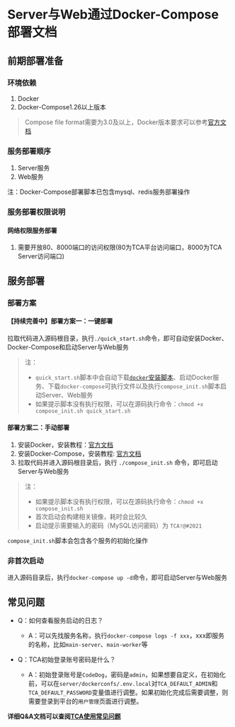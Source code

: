 # Server与Web通过Docker-Compose部署文档

## 前期部署准备

### 环境依赖

1. Docker
2. Docker-Compose1.26以上版本

> Compose file format需要为3.0及以上，Docker版本要求可以参考[官方文档](https://docs.docker.com/compose/compose-file/compose-file-v3/#compose-and-docker-compatibility-matrix)

### 服务部署顺序

1. Server服务
2. Web服务

注：Docker-Compose部署脚本已包含mysql、redis服务部署操作

### 服务部署权限说明

#### 网络权限服务部署

1. 需要开放80、8000端口的访问权限(80为TCA平台访问端口，8000为TCA Server访问端口)

## 服务部署
### 部署方案
#### 【持续完善中】部署方案一：一键部署

拉取代码进入源码根目录，执行``./quick_start.sh``命令，即可自动安装Docker、Docker-Compose和启动Server与Web服务

>注：
>
>- ``quick_start.sh``脚本中会自动下载[``docker``安装脚本](https://get.docker.com)、启动Docker服务、下载``docker-compose``可执行文件以及执行``compose_init.sh``脚本启动Server、Web服务
>- 如果提示脚本没有执行权限，可以在源码执行命令：``chmod +x compose_init.sh quick_start.sh``


#### 部署方案二：手动部署

1. 安装Docker，安装教程：[官方文档](https://docs.docker.com/engine/install/)
2. 安装Docker-Compose，安装教程: [官方文档](https://docs.docker.com/compose/install/)
3. 拉取代码并进入源码根目录后，执行 ``./compose_init.sh`` 命令，即可启动Server与Web服务

>注：
>
>- 如果提示脚本没有执行权限，可以在源码执行命令：``chmod +x compose_init.sh``
>- 首次启动会构建相关镜像，耗时会比较久
>- 启动提示需要输入的密码（MySQL访问密码）为 ``TCA!@#2021``

``compose_init.sh``脚本会包含各个服务的初始化操作

### 非首次启动

进入源码目录后，执行``docker-compose up -d``命令，即可启动Server与Web服务

## 常见问题

- Q：如何查看服务启动的日志？
  - A：可以先找服务名称，执行``docker-compose logs -f xxx``，xxx即服务的名称，比如``main-server``、``main-worker``等

- Q：TCA初始登录账号密码是什么？
  - A：初始登录账号是``CodeDog``，密码是``admin``，如果想要自定义，在初始化前，可以在``server/dockerconfs/.env.local``对``TCA_DEFAULT_ADMIN``和``TCA_DEFAULT_PASSWORD``变量值进行调整。如果初始化完成后需要调整，则需要登录到平台的``用户管理``页面进行调整。

**详细Q&A文档可以查阅[TCA使用常见问题](Q&A.md)**
